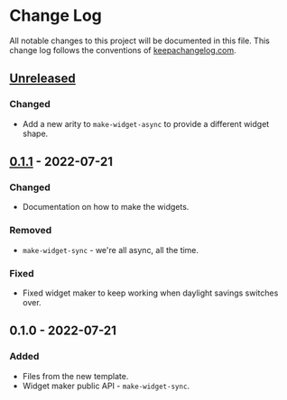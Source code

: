 # Change Log
All notable changes to this project will be documented in this file. This change log follows the conventions of [keepachangelog.com](http://keepachangelog.com/).

## [Unreleased]
### Changed
- Add a new arity to `make-widget-async` to provide a different widget shape.

## [0.1.1] - 2022-07-21
### Changed
- Documentation on how to make the widgets.

### Removed
- `make-widget-sync` - we're all async, all the time.

### Fixed
- Fixed widget maker to keep working when daylight savings switches over.

## 0.1.0 - 2022-07-21
### Added
- Files from the new template.
- Widget maker public API - `make-widget-sync`.

[Unreleased]: https://github.com/game/game/compare/0.1.1...HEAD
[0.1.1]: https://github.com/game/game/compare/0.1.0...0.1.1
